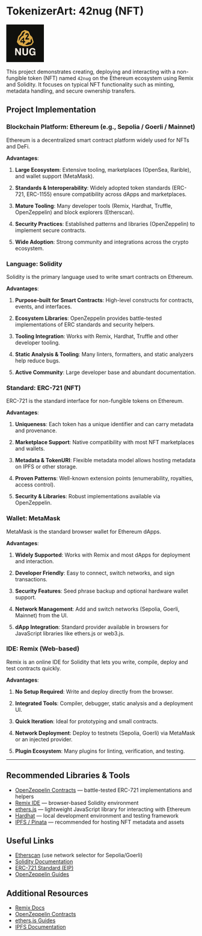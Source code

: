 # TokenizerArt: 42nug (NFT)
<img src="documentation/icon_42nug.png" alt="icon" width="100">  

This project demonstrates creating, deploying and interacting with a non-fungible token (NFT) named `42nug` on the Ethereum ecosystem using Remix and Solidity. It focuses on typical NFT functionality such as minting, metadata handling, and secure ownership transfers.

## Project Implementation

### Blockchain Platform: Ethereum (e.g., Sepolia / Goerli / Mainnet)

Ethereum is a decentralized smart contract platform widely used for NFTs and DeFi.

**Advantages**:

1. **Large Ecosystem**: Extensive tooling, marketplaces (OpenSea, Rarible), and wallet support (MetaMask).

2. **Standards & Interoperability**: Widely adopted token standards (ERC-721, ERC-1155) ensure compatibility across dApps and marketplaces.

3. **Mature Tooling**: Many developer tools (Remix, Hardhat, Truffle, OpenZeppelin) and block explorers (Etherscan).

4. **Security Practices**: Established patterns and libraries (OpenZeppelin) to implement secure contracts.

5. **Wide Adoption**: Strong community and integrations across the crypto ecosystem.

### Language: Solidity

Solidity is the primary language used to write smart contracts on Ethereum.

**Advantages**:

1. **Purpose-built for Smart Contracts**: High-level constructs for contracts, events, and interfaces.

2. **Ecosystem Libraries**: OpenZeppelin provides battle-tested implementations of ERC standards and security helpers.

3. **Tooling Integration**: Works with Remix, Hardhat, Truffle and other developer tooling.

4. **Static Analysis & Tooling**: Many linters, formatters, and static analyzers help reduce bugs.

5. **Active Community**: Large developer base and abundant documentation.

### Standard: ERC-721 (NFT)

ERC-721 is the standard interface for non-fungible tokens on Ethereum.

**Advantages**:

1. **Uniqueness**: Each token has a unique identifier and can carry metadata and provenance.

2. **Marketplace Support**: Native compatibility with most NFT marketplaces and wallets.

3. **Metadata & TokenURI**: Flexible metadata model allows hosting metadata on IPFS or other storage.

4. **Proven Patterns**: Well-known extension points (enumerability, royalties, access control).

5. **Security & Libraries**: Robust implementations available via OpenZeppelin.

### Wallet: MetaMask

MetaMask is the standard browser wallet for Ethereum dApps.

**Advantages**:

1. **Widely Supported**: Works with Remix and most dApps for deployment and interaction.

2. **Developer Friendly**: Easy to connect, switch networks, and sign transactions.

3. **Security Features**: Seed phrase backup and optional hardware wallet support.

4. **Network Management**: Add and switch networks (Sepolia, Goerli, Mainnet) from the UI.

5. **dApp Integration**: Standard provider available in browsers for JavaScript libraries like ethers.js or web3.js.

### IDE: Remix (Web-based)

Remix is an online IDE for Solidity that lets you write, compile, deploy and test contracts quickly.

**Advantages**:

1. **No Setup Required**: Write and deploy directly from the browser.

2. **Integrated Tools**: Compiler, debugger, static analysis and a deployment UI.

3. **Quick Iteration**: Ideal for prototyping and small contracts.

4. **Network Deployment**: Deploy to testnets (Sepolia, Goerli) via MetaMask or an injected provider.

5. **Plugin Ecosystem**: Many plugins for linting, verification, and testing.

---

## Recommended Libraries & Tools

- [OpenZeppelin Contracts](https://github.com/OpenZeppelin/openzeppelin-contracts) — battle-tested ERC-721 implementations and helpers
- [Remix IDE](https://remix.ethereum.org/) — browser-based Solidity environment
- [ethers.js](https://docs.ethers.org/) — lightweight JavaScript library for interacting with Ethereum
- [Hardhat](https://hardhat.org/) — local development environment and testing framework
- [IPFS / Pinata](https://pinata.cloud/) — recommended for hosting NFT metadata and assets

## Useful Links

- [Etherscan](https://etherscan.io/) (use network selector for Sepolia/Goerli)
- [Solidity Documentation](https://docs.soliditylang.org/)
- [ERC-721 Standard (EIP)](https://eips.ethereum.org/EIPS/eip-721)
- [OpenZeppelin Guides](https://docs.openzeppelin.com/contracts/)

## Additional Resources

- [Remix Docs](https://remix-ide.readthedocs.io/)
- [OpenZeppelin Contracts](https://docs.openzeppelin.com/contracts/4.x/)
- [ethers.js Guides](https://docs.ethers.org/v5/)
- [IPFS Documentation](https://docs.ipfs.io/)